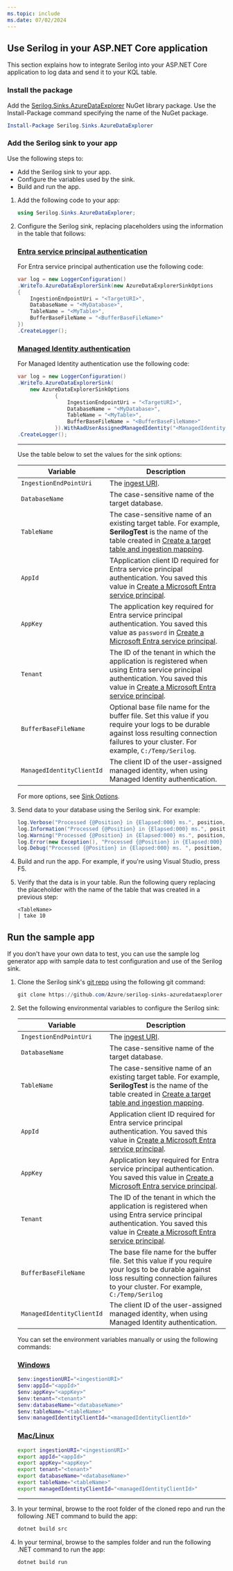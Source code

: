 ```yaml
---
ms.topic: include
ms.date: 07/02/2024
---
```


## Use Serilog in your ASP.NET Core application

This section explains how to integrate Serilog into your ASP.NET Core application to log data and send it to your KQL table.

### Install the package

Add the [Serilog.Sinks.AzureDataExplorer](https://www.nuget.org/packages/serilog.sinks.azuredataexplorer) NuGet library package. Use the Install-Package command specifying the name of the NuGet package.

```powershell
Install-Package Serilog.Sinks.AzureDataExplorer
```

### Add the Serilog sink to your app

Use the following steps to:

* Add the Serilog sink to your app.
* Configure the variables used by the sink.
* Build and run the app.

1. Add the following code to your app:

    ```csharp
    using Serilog.Sinks.AzureDataExplorer;
    ```

1. Configure the Serilog sink, replacing placeholders using the information in the table that follows:

   ### [Entra service principal authentication](#tab/service-principal)
    
    For Entra service principal authentication use the following code:

    ```csharp
    var log = new LoggerConfiguration()
    .WriteTo.AzureDataExplorerSink(new AzureDataExplorerSinkOptions
    {
        IngestionEndpointUri = "<TargetURI>",
        DatabaseName = "<MyDatabase>",
        TableName = "<MyTable>",
        BufferBaseFileName = "<BufferBaseFileName>"
    })
    .CreateLogger();

    ```
    
   ### [Managed Identity authentication](#tab/managed-identity) 
    
    For Managed Identity authentication use the following code:

    ``` csharp
    var log = new LoggerConfiguration()
    .WriteTo.AzureDataExplorerSink(
        new AzureDataExplorerSinkOptions
                {
                    IngestionEndpointUri = "<TargetURI>",
                    DatabaseName = "<MyDatabase>",
                    TableName = "<MyTable>",
                    BufferBaseFileName = "<BufferBaseFileName>"
                }).WithAadUserAssignedManagedIdentity("<ManagedIdentityClientId>")
    .CreateLogger();

    ```

    ---

    Use the table below to set the values for the sink options:

    | Variable | Description |
    |---|---|
    | `IngestionEndPointUri` | The [ingest URI](#ingestion-uri). |
    | `DatabaseName` | The case-sensitive name of the target database. |
    | `TableName` | The case-sensitive name of an existing target table. For example, **SerilogTest** is the name of the table created in [Create a target table and ingestion mapping](#create-a-target-table-and-ingestion-mapping). |
    | `AppId` | TApplication client ID required for Entra service principal authentication. You saved this value in [Create a Microsoft Entra service principal](#create-a-microsoft-entra-service-principal). |
    | `AppKey` | The application key required for Entra service principal authentication. You saved this value as `password` in [Create a Microsoft Entra service principal](#create-a-microsoft-entra-service-principal). |
    | `Tenant` | The ID of the tenant in which the application is registered when using Entra service principal authentication. You saved this value in [Create a Microsoft Entra service principal](#create-a-microsoft-entra-service-principal). |
    | `BufferBaseFileName` | Optional base file name for the buffer file. Set this value if you require your logs to be durable against loss resulting connection failures to your cluster. For example, `C:/Temp/Serilog`. |
    | `ManagedIdentityClientId` | The client ID of the user-assigned managed identity, when using Managed Identity authentication. |

   For more options, see [Sink Options](https://github.com/Azure/serilog-sinks-azuredataexplorer#options).

1. Send data to your database using the Serilog sink. For example:

    ```csharp
    log.Verbose("Processed {@Position} in {Elapsed:000} ms.", position, elapsedMs);
    log.Information("Processed {@Position} in {Elapsed:000} ms.", position, elapsedMs);
    log.Warning("Processed {@Position} in {Elapsed:000} ms.", position, elapsedMs);
    log.Error(new Exception(), "Processed {@Position} in {Elapsed:000} ms.", position, elapsedMs);
    log.Debug("Processed {@Position} in {Elapsed:000} ms. ", position, elapsedMs);
    ```

1. Build and run the app. For example, if you're using Visual Studio, press F5.

1. Verify that the data is in your table. Run the following query replacing the placeholder with the name of the table that was created in a previous step:

    ```kusto
    <TableName>
    | take 10
    ```

## Run the sample app

If you don't have your own data to test, you can use the sample log generator app with sample data to test configuration and use of the Serilog sink.

1. Clone the Serilog sink's [git repo](https://github.com/Azure/serilog-sinks-azuredataexplorer) using the following git command:

    ```powershell
    git clone https://github.com/Azure/serilog-sinks-azuredataexplorer
    ```

1. Set the following environmental variables to configure the Serilog sink:

    | Variable | Description |
    |---|---|
    | `IngestionEndPointUri` | The [ingest URI](#ingestion-uri). |
    | `DatabaseName` | The case-sensitive name of the target database. |
    | `TableName` | The case-sensitive name of an existing target table. For example, **SerilogTest** is the name of the table created in [Create a target table and ingestion mapping](#create-a-target-table-and-ingestion-mapping). |
    | `AppId` | Application client ID required for Entra service principal authentication. You saved this value in [Create a Microsoft Entra service principal](#create-a-microsoft-entra-service-principal). |
    | `AppKey` | Application key required for Entra service principal authentication. You saved this value in [Create a Microsoft Entra service principal](#create-a-microsoft-entra-service-principal). |
    | `Tenant` | The ID of the tenant in which the application is registered when using Entra service principal authentication. You saved this value in [Create a Microsoft Entra service principal](#create-a-microsoft-entra-service-principal). |
    | `BufferBaseFileName` | The base file name for the buffer file. Set this value if you require your logs to be durable against loss resulting connection failures to your cluster. For example, `C:/Temp/Serilog` |
    | `ManagedIdentityClientId` | The client ID of the user-assigned managed identity, when using Managed Identity authentication.|

    You can set the environment variables manually or using the following commands:

    ### [Windows](#tab/windows)

    ```powershell
    $env:ingestionURI="<ingestionURI>"
    $env:appId="<appId>"
    $env:appKey="<appKey>"
    $env:tenant="<tenant>"
    $env:databaseName="<databaseName>"
    $env:tableName="<tableName>"
    $env:managedIdentityClientId="<managedIdentityClientId>"
    ```

    ### [Mac/Linux](#tab/linux)

    ```bash
    export ingestionURI="<ingestionURI>"
    export appId="<appId>"
    export appKey="<appKey>"
    export tenant="<tenant>"
    export databaseName="<databaseName>"
    export tableName="<tableName>"
    export managedIdentityClientId="<managedIdentityClientId>"
    ```

    ---

1. In your terminal, browse to the root folder of the cloned repo and run the following .NET command to build the app:

    ```powershell
    dotnet build src
    ```

1. In your terminal, browse to the samples folder and run the following .NET command to run the app:

    ```powershell
    dotnet build run
    ```
